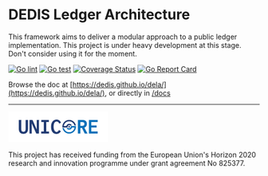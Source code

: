 # DEDIS Ledger Architecture

This framework aims to deliver a modular approach to a public ledger implementation. This project is under heavy development at this stage. Don't consider using it for the moment.

[![Go lint](https://github.com/dedis/dela/workflows/Go%20lint/badge.svg)](https://github.com/dedis/dela/actions?query=workflow%3A%22Go+lint%22)
[![Go test](https://github.com/dedis/dela/workflows/Go%20test/badge.svg)](https://github.com/dedis/dela/actions?query=workflow%3A%22Go+test%22)
[![Coverage Status](https://coveralls.io/repos/github/dedis/dela/badge.svg?branch=main)](https://coveralls.io/github/dedis/dela?branch=main)
[![Go Report Card](https://goreportcard.com/badge/github.com/dedis/dela)](https://goreportcard.com/report/github.com/dedis/dela)

Browse the doc at
[https://dedis.github.io/dela/](https://dedis.github.io/dela/), or
directly in [/docs](/docs)

---

<img width="200px" src="docs/unicore_logo.png"/>

This project has received funding from the European Union's Horizon 2020 
research and innovation programme under grant agreement No 825377.
